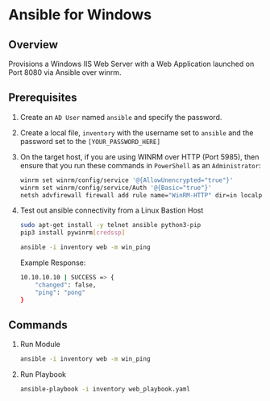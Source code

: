 # Ansible for Windows

## Overview

Provisions a Windows IIS Web Server with a Web Application launched on Port 8080 via Ansible over winrm.

## Prerequisites

1. Create an `AD User` named `ansible` and specify the password.
2. Create a local file, `inventory` with the username set to `ansible` and the password set to the `[YOUR_PASSWORD_HERE]`
3. On the target host, if you are using WINRM over HTTP (Port 5985), then ensure that you run these commands in `PowerShell` as an `Administrator`:

    ```bash
    winrm set winrm/config/service '@{AllowUnencrypted="true"}'
    winrm set winrm/config/service/Auth '@{Basic="true"}'
    netsh advfirewall firewall add rule name="WinRM-HTTP" dir=in localport=5985 protocol=TCP action=allow
    ```

4. Test out ansible connectivity from a Linux Bastion Host

    ```bash
    sudo apt-get install -y telnet ansible python3-pip
    pip3 install pywinrm[credssp]

    ansible -i inventory web -m win_ping
    ```

    Example Response:

    ```bash
    10.10.10.10 | SUCCESS => {
        "changed": false,
        "ping": "pong"
    }
    ```

## Commands

1. Run Module

    ```bash
    ansible -i inventory web -m win_ping
    ```

2. Run Playbook

    ```bash
    ansible-playbook -i inventory web_playbook.yaml
    ```
